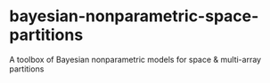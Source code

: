 # bayesian-nonparametric-space-partitions
A toolbox of Bayesian nonparametric models for space &amp; multi-array partitions
